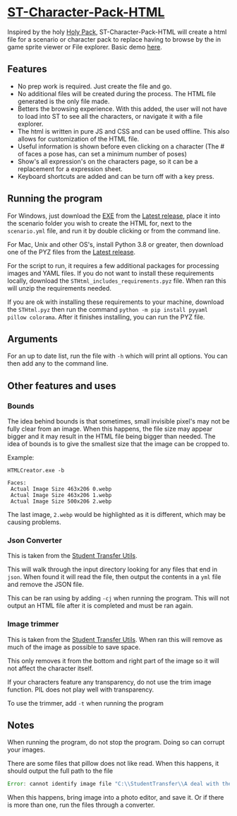 # [ST-Character-Pack-HTML](https://github.com/coreman14/ST-Character-Pack-HTML)

Inspired by the holy [Holy Pack](https://www.tfgames.site/phpbb3/viewtopic.php?f=72&t=15688), ST-Character-Pack-HTML will create a html file for a scenario or character pack to replace having to browse by the in game sprite viewer or File explorer. Basic demo [here](https://coreman14.github.io/ST-Character-Pack-HTML/).

## Features

-   No prep work is required. Just create the file and go.
-   No additional files will be created during the process. The HTML file generated is the only file made.
-   Betters the browsing experience. With this added, the user will not have to load into ST to see all the characters, or navigate it with a file explorer.
-   The html is written in pure JS and CSS and can be used offline. This also allows for customization of the HTML file.
-   Useful information is shown before even clicking on a character (The # of faces a pose has, can set a minimum number of poses)
-   Show's all expression's on the characters page, so it can be a replacement for a expression sheet.
-   Keyboard shortcuts are added and can be turn off with a key press.

## Running the program

For Windows, just download the [EXE](https://github.com/coreman14/ST-Character-Pack-HTML/releases/latest/download/HTMLCreator.exe) from the [Latest release](https://github.com/coreman14/ST-Character-Pack-HTML/releases/latest), place it into the scenario folder you wish to create the HTML for, next to the `scenario.yml` file, and run it by double clicking or from the command line.

For Mac, Unix and other OS's, install Python 3.8 or greater, then download one of the PYZ files from the [Latest release](https://github.com/coreman14/ST-Character-Pack-HTML/releases/latest).

For the script to run, it requires a few additional packages for processing images and YAML files. If you do not want to install these requirements locally, download the `STHtml_includes_requirements.pyz` file. When ran this will unzip the requirements needed.

If you are ok with installing these requirements to your machine, download the `STHtml.pyz` then run the command `python -m pip install pyyaml pillow colorama`. After it finishes installing, you can run the PYZ file.

## Arguments

For an up to date list, run the file with `-h` which will print all options. You can then add any to the command line.

## Other features and uses

### Bounds

The idea behind bounds is that sometimes, small invisible pixel's may not be fully clear from an image. When this happens, the file size may appear bigger and it may result in the HTML file being bigger than needed. The idea of bounds is to give the smallest size that the image can be cropped to.

Example:

```properties
HTMLCreator.exe -b

Faces:
 Actual Image Size 463x206 0.webp
 Actual Image Size 463x206 1.webp
 Actual Image Size 500x206 2.webp
```

The last image, `2.webp` would be highlighted as it is different, which may be causing problems.

### Json Converter

This is taken from the [Student Transfer Utils](https://utils.student-transfer.com).

This will walk through the input directory looking for any files that end in `json`. When found it will read the file, then output the contents in a `yml` file and remove the JSON file.

This can be ran using by adding `-cj` when running the program. This will not output an HTML file after it is completed and must be ran again.

### Image trimmer

This is taken from the [Student Transfer Utils](https://utils.student-transfer.com). When ran this will remove as much of the image as possible to save space.

This only removes it from the bottom and right part of the image so it will not affect the character itself.

If your characters feature any transparency, do not use the trim image function. PIL does not play well with transparency.

To use the trimmer, add `-t` when running the program

## Notes

When running the program, do not stop the program. Doing so can corrupt your images.

There are some files that pillow does not like read. When this happens, it should output the full path to the file

```js
Error: cannot identify image file "C:\\StudentTransfer\\A deal with the devil\\characters\\corneliasaya\\a\\faces\\face\\0.png". Please convert the file to png or webp.
```

When this happens, bring image into a photo editor, and save it. Or if there is more than one, run the files through a converter.

